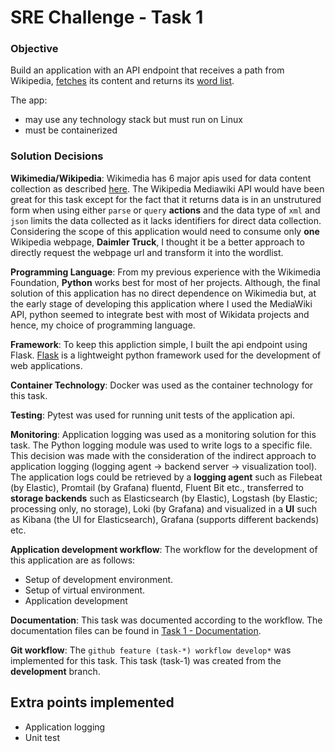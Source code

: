 # SRE Challenge - Task 1

### Objective
Build an application with an API endpoint that receives a path from Wikipedia, [fetches](https://en.wikipedia.org/wiki/Special:ApiSandbox#action=parse&format=json&page=Word_list&prop=wikitext) its content and returns its [word list](https://en.wikipedia.org/wiki/Word_list). 

The app:
- may use any technology stack but must run on Linux
- must be containerized

### Solution Decisions
**Wikimedia/Wikipedia**: Wikimedia has 6 major apis used for data content collection as described [here](https://www.mediawiki.org/wiki/API:Main_page). The Wikipedia Mediawiki API would have been great for this task except for the fact that it returns data is in an unstrutured form when using either `parse` or `query` **actions** and the data type of `xml` and `json` limits the data collected as it lacks identifiers for direct data collection. Considering the scope of this application would need to consume only **one** Wikipedia webpage, **Daimler Truck**, I thought it be a better approach to directly request the webpage url and transform it into the wordlist.

**Programming Language**: From my previous experience with the Wikimedia Foundation, **Python** works best for most of her projects. Although, the final solution of this application has no direct dependence on Wikimedia but, at the early stage of developing this application where I used the MediaWiki API, python seemed to integrate best with most of Wikidata projects and hence, my choice of programming language.

**Framework**: To keep this appliction simple, I built the api endpoint using Flask. [Flask](https://flask.palletsprojects.com/en/2.1.x/) is a lightweight python framework used for the development of web applications.

**Container Technology**: Docker was used as the container technology for this task.

**Testing**: Pytest was used for running unit tests of the application api.

**Monitoring**: Application logging was used as a monitoring solution for this task. The Python logging module was used to write logs to a specific file. This decision was made with the consideration of the indirect approach to application logging (logging agent -> backend server -> visualization tool). 
The application logs could be retrieved by a **logging agent** such as Filebeat (by Elastic), Promtail (by Grafana) fluentd, Fluent Bit etc., transferred  to **storage backends** such as Elasticsearch (by Elastic), Logstash (by Elastic; processing only, no storage), Loki (by Grafana) and visualized in a **UI** such as Kibana (the UI for Elasticsearch), Grafana (supports different backends) etc.

**Application development workflow**: The workflow for the development of this application are as follows:
- Setup of development environment.
- Setup of virtual environment.
- Application development

**Documentation**: This task was documented according to the workflow. The documentation files can be found in [Task 1 - Documentation](https://github.com/Wach-E/tblx-SRE-Challenge-Emmanuel-Wachukwu/tree/develop/Task%201%20-%20Documentation).

**Git workflow**: The `github feature (task-*) workflow develop*` was implemented for this task. This task (task-1) was created from the **development** branch.

## Extra points implemented
- Application logging
- Unit test
